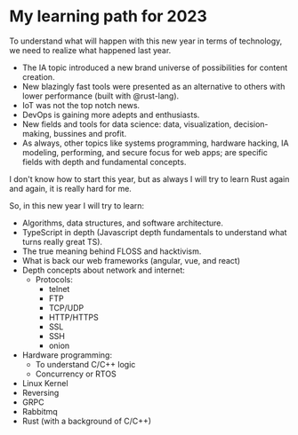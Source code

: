 # My learning path for 2023

To understand what will happen with this new year in terms of technology, we need to realize what happened last year.

* The IA topic introduced a new brand universe of possibilities for content creation.
* New blazingly fast tools were presented as an alternative to others with lower performance (built with @rust-lang).
* IoT was not the top notch news.
* DevOps is gaining more adepts and enthusiasts.
* New fields and tools for data science: data, visualization, decision-making, bussines and profit.
* As always, other topics like systems programming, hardware hacking, IA modeling, performing, and secure focus for web apps; are specific fields with depth and fundamental concepts.

I don't know how to start this year, but as always I will try to learn Rust again and again, it is really hard for me.

So, in this new year I will try to learn:
* Algorithms, data structures, and software architecture.
* TypeScript in depth (Javascript depth fundamentals to understand what turns really great TS).
* The true meaning behind FLOSS and hacktivism.
* What is back our web frameworks (angular, vue, and react)
* Depth concepts about network and internet:
  * Protocols:
    * telnet
    * FTP
    * TCP/UDP
    * HTTP/HTTPS
    * SSL
    * SSH
    * onion
* Hardware programming:
  * To understand C/C++ logic
  * Concurrency or RTOS
* Linux Kernel
* Reversing
* GRPC
* Rabbitmq
* Rust (with a background of C/C++)
